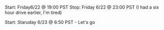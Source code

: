 Start: Friday6/22 @ 19:00 PST
Stop: Friday 6/22 @ 23:00 PST (I had a six hour drive earlier, I'm tired)

Start: Staruday 6/23 @ 6:50 PST - Let's go